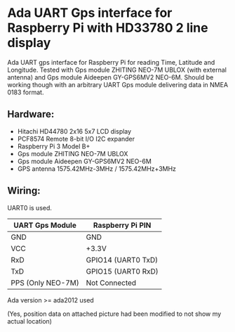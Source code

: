 # Ada UART Gps interface for Raspberry Pi with HD33780 2 line display

Ada UART gps interface for Raspberry Pi for reading Time, Latitude and Longitude. Tested with Gps module ZHITING NEO-7M UBLOX (with external antenna) and Gps module Aideepen GY-GPS6MV2 NEO-6M. Should be working though with an arbitrary UART Gps module delivering data in NMEA 0183 format.

## Hardware:
* Hitachi HD44780 2x16 5x7 LCD display
* PCF8574 Remote 8-bit I/O I2C expander
* Raspberry Pi 3 Model B+
* Gps module ZHITING NEO-7M UBLOX
* Gps module Aideepen GY-GPS6MV2 NEO-6M 
* GPS antenna 1575.42MHz-3MHz / 1575.42MHz+3MHz 

## Wiring:
UART0 is used.

| UART Gps Module  |  Raspberry Pi PIN |
| --- | --- |
|GND | GND |
|VCC | +3.3V |
|RxD | GPIO14 (UART0 TxD) |
|TxD | GPIO15 (UART0 RxD) |
|PPS (Only NEO-7M) | Not Connected |


Ada version >= ada2012 used


(Yes, position data on attached picture had been modified to not show my actual location)

